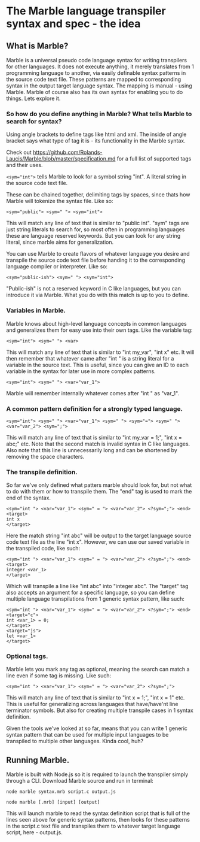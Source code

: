 # The Marble language transpiler syntax and spec - the idea

## What is Marble?
Marble is a universal pseudo code language syntax for writing transpilers for other languages. It does not execute anything, it merely translates from 1 programming language to another, via easily definable syntax patterns in the source code text file. These patterns are mapped to corresponding syntax in the output target language syntax. The mapping is manual - using Marble. Marble of course also has its own syntax for enabling you to do things. Lets explore it.

### So how do you define anything in Marble? What tells Marble to search for syntax?

Using angle brackets to define tags like html and xml. The inside of angle bracket says what type of tag it is - its functionality in the Marble syntax.

Check out https://github.com/Rolands-Laucis/Marble/blob/master/specification.md for a full list of supported tags and their uses.

``<sym="int">`` tells Marble to look for a symbol string "int". A literal string in the source code text file.

These can be chained together, delimiting tags by spaces, since thats how Marble will tokenize the syntax file. Like so:

``<sym="public"> <sym=" "> <sym="int">``

This will match any line of text that is similar to "public int". "sym" tags are just string literals to search for, so most often in programming languages these are language reserved keywords. But you can look for any string literal, since marble aims for generalization.

You can use Marble to create flavors of whatever language you desire and transpile the source code text file before handing it to the corresponding language compiler or interpreter. Like so:

``<sym="public-ish"> <sym=" "> <sym="int">``

"Public-ish" is not a reserved keyword in C like languages, but you can introduce it via Marble. What you do with this match is up to you to define. 

### Variables in Marble.

Marble knows about high-level language concepts in common languages and generalizes them for easy use into their own tags. Like the variable tag:

``<sym="int"> <sym=" "> <var>``

This will match any line of text that is similar to "int my_var", "int x" etc. It will then remember that whatever came after "int " is a string literal for a variable in the source text. This is useful, since you can give an ID to each variable in the syntax for later use in more complex patterns.

``<sym="int"> <sym=" "> <var="var_1">``

Marble will remember internally whatever comes after "int " as "var_1".

### A common pattern definition for a strongly typed language.

``<sym="int"> <sym=" "> <var="var_1"> <sym=" "> <sym="="> <sym=" "> <var="var_2"> <sym=";">``

This will match any line of text that is similar to "int my_var = 1;", "int x = abc;" etc. Note that the second match is invalid syntax in C like languages. Also note that this line is unnecessarily long and can be shortened by removing the space characters.

### The transpile definition.

So far we've only defined what patters marble should look for, but not what to do with them or how to transpile them. The "end" tag is used to mark the end of the syntax.
```
<sym="int "> <var="var_1"> <sym=" = "> <var="var_2"> <?sym=";"> <end>
<target>
int x
</target>
```

Here the match string "int abc" will be output to the target language source code text file as the line "int x". However, we can use our saved variable in the transpiled code, like such:

```
<sym="int "> <var="var_1"> <sym=" = "> <var="var_2"> <?sym=";"> <end>
<target>
integer <var_1>
</target>
```

Which will transpile a line like "int abc" into "integer abc". The "target" tag also accepts an argument for a specific language, so you can define multiple language transpilations from 1 generic syntax pattern, like such:

```
<sym="int "> <var="var_1"> <sym=" = "> <var="var_2"> <?sym=";"> <end>
<target="c">
int <var_1> = 0;
</target>
<target="js">
let <var_1>
</target>
```

### Optional tags.

Marble lets you mark any tag as optional, meaning the search can match a line even if some tag is missing. Like such:

``<sym="int "> <var="var_1"> <sym=" = "> <var="var_2"> <?sym=";">``

This will match any line of text that is similar to "int x = 1;", "int x = 1" etc. This is useful for generalizing across languages that have/have'nt line terminator symbols. But also for creating multiple transpile cases in 1 syntax definition.

Given the tools we've looked at so far, means that you can write 1 generic syntax pattern that can be used for multiple input languages to be transpiled to multiple other languages. Kinda cool, huh?

## Running Marble.

Marble is built with Node.js so it is required to launch the transpiler simply through a CLI. Download Marble source and run in terminal:

``node marble syntax.mrb script.c output.js``

``node marble [.mrb] [input] [output]``

This will launch marble to read the syntax definition script that is full of the lines seen above for generic syntax patterns, then looks for these patterns in the script.c text file and transpiles them to whatever target language script, here - output.js. 
